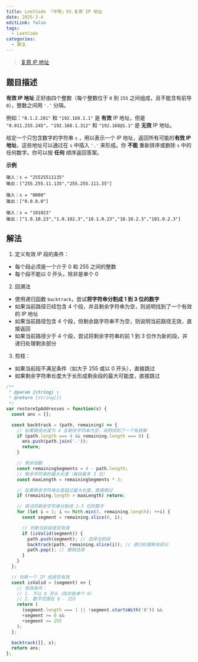 ```yaml
---
title: LeetCode 「中等」93.复原 IP 地址
date: 2025-3-4
editLink: false
tags:
  - LeetCode
categories:
  - 算法
---
```


> [复原 IP 地址](https://leetcode.cn/problems/restore-ip-addresses/description/)

## 题目描述

**有效 IP 地址** 正好由四个整数（每个整数位于 `0` 到 `255` 之间组成，且不能含有前导 `0`），整数之间用 `'.'` 分隔。

例如：`"0.1.2.201"` 和 `"192.168.1.1"` 是 **有效** IP 地址，但是 `"0.011.255.245"`、`"192.168.1.312"` 和 `"192.168@1.1"` 是 **无效** IP 地址。

给定一个只包含数字的字符串 `s` ，用以表示一个 IP 地址，返回所有可能的**有效 IP 地址**，这些地址可以通过在 `s` 中插入 `'.'` 来形成。你 **不能** 重新排序或删除 `s` 中的任何数字。你可以按 **任何** 顺序返回答案。

**示例**

```
输入：s = "25525511135"
输出：["255.255.11.135","255.255.111.35"]

输入：s = "0000"
输出：["0.0.0.0"]

输入：s = "101023"
输出：["1.0.10.23","1.0.102.3","10.1.0.23","10.10.2.3","101.0.2.3"]
```

## 解法

1. 定义有效 IP 段的条件：
  - 每个段必须是一个介于 0 和 255 之间的整数
  - 每个段不能以 0 开头，除非是单个 0
2. 回溯法
  - 使用递归函数 `backtrack`，尝试**将字符串分割成 1 到 3 位的数字**
  - 如果当前路径已经包含 4 个段，并且剩余字符串为空，则说明找到了一个有效的 IP 地址
  - 如果当前路径包含 4 个段，但剩余路字符串不为空，则说明当前路径无效，直接返回
  - 如果当前路径少于 4 个段，尝试将剩余字符串的前 1 到 3 位作为新的段，并递归处理剩余部分
3. 剪枝：
  - 如果当前段不满足条件（如大于 255 或以 0 开头），直接跳过
  - 如果剩余字符串长度大于长形成剩余段的最大可能度，直接跳过

```js
/**
 * @param {string} s
 * @return {string[]}
 */
var restoreIpAddresses = function(s) {
  const ans = [];

  const backtrack = (path, remaining) => {
    // 如果路径长度为 4 且剩余字符串为空，说明找到了一个有效解
    if (path.length === 4 && remaining.length === 0) {
      ans.push(path.join('.'));
      return;
    }

    // 剩余段数
    const remainingSegments = 4 - path.length;
    // 剩余字符串的最大长度（每段最多 3 位）
    const maxLength = remainingSegments * 3;

    // 如果剩余字符串长度超过最大长度，直接跳过
    if (remaining.length > maxLength) return;

    // 尝试将剩余字符串分割成 1-3 位的数字
    for (let i = 1; i <= Math.min(3, remaining.length); ++i) {
      const segment = remaining.slice(0, i);

      // 判断当前段是否有效
      if (isValid(segment)) {
        path.push(segment); // 选择当前段
        backtrack(path, remaining.slice(i)); // 递归处理剩余部分
        path.pop(); // 撤销选择
      }
    }
  };

  // 判断一个 IP 段是否有效
  const isValid = (segment) => {
    // 有效条件：
    // 1. 不以 0 开头（除非是单个 0）
    // 2. 数字范围在 0 - 255
    return (
      (segment.length === 1 || !segment.startsWith('0')) &&
      +segment >= 0 &&
      +segment <= 255
    );
  };

  backtrack([], s);
  return ans;
};
```
